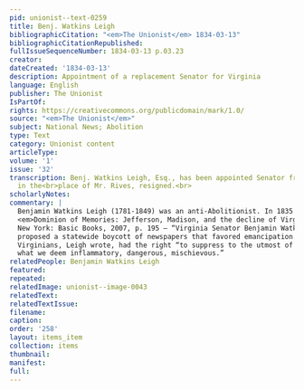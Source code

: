 ```yaml
---
pid: unionist--text-0259
title: Benj. Watkins Leigh
bibliographicCitation: "<em>The Unionist</em> 1834-03-13"
bibliographicCitationRepublished: 
fullIssueSequenceNumber: 1834-03-13 p.03.23
creator: 
dateCreated: '1834-03-13'
description: Appointment of a replacement Senator for Virginia
language: English
publisher: The Unionist
IsPartOf: 
rights: https://creativecommons.org/publicdomain/mark/1.0/
source: "<em>The Unionist</em>"
subject: National News; Abolition
type: Text
category: Unionist content
articleType: 
volume: '1'
issue: '32'
transcription: Benj. Watkins Leigh, Esq., has been appointed Senator from Virginia,
  in the<br>place of Mr. Rives, resigned.<br>
scholarlyNotes: 
commentary: |
  Benjamin Watkins Leigh (1781-1849) was an anti-Abolitionist. In 1835 he would contend that Virginia had a right to ban any literature it found "inflammatory." Apparently the Abolitionists already knew who his true colors. See Susan Dunn,
  <em>Dominion of Memories: Jefferson, Madison, and the decline of Virginia.</em>
  New York: Basic Books, 2007, p. 195 – “Virginia Senator Benjamin Watkins Leigh
  proposed a statewide boycott of newspapers that favored emancipation.
  Virginians, Leigh wrote, had the right “to suppress to the utmost of our power
  what we deem inflammatory, dangerous, mischievous.”
relatedPeople: Benjamin Watkins Leigh
featured: 
repeated: 
relatedImage: unionist--image-0043
relatedText: 
relatedTextIssue: 
filename: 
caption: 
order: '258'
layout: items_item
collection: items
thumbnail: 
manifest: 
full: 
---
```

